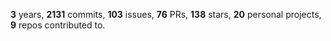 **3** years, **2131** commits, **103** issues, **76** PRs, **138** stars, **20** personal projects, **9** repos contributed to.
